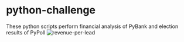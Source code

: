 # python-challenge
These python scripts perform financial analysis of PyBank and election results of PyPoll
![revenue-per-lead](https://github.com/s0uravk/python-challenge/assets/144293972/25166afc-a047-4041-82de-2b1f8fe597ec)
